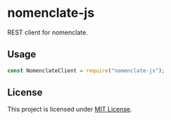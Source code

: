 # nomenclate-js

REST client for nomenclate.

## Usage

``` js
const NomenclateClient = require("nomenclate-js");
```

## License

This project is licensed under [MIT License](/LICENSE).

